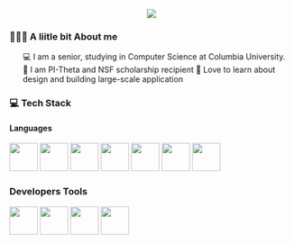 
<p align="center">
  <img src="https://capsule-render.vercel.app/api?text=Hi%20There👋%I%20am%20Sumya👸&fontSize=40&animation=fadeIn&type=waving&color=gradient&height=100" />
</p>
<!-- - 🌱 I’m currently learning ...
- 👯 I’m looking to collaborate on ...
- 🤔 I’m looking for help with ...
- 💬 Ask me about ...
- 📫 How to reach me: ...
- 😄 Pronouns: ...
- ⚡ Fun fact: ...
-->
<div>
  <h3>  👨🏻‍💻 A liitle bit About me</h3>
  <ul>
     💻 I am a senior, studying in Computer Science at Columbia University.<br>
     🌟 I am PI-Theta and NSF scholarship recipient
     🤖 Love to learn about design and building large-scale application
  </ul>
  <h3> 💻 Tech Stack</h3>
  
  #### Languages
<img src = "https://raw.githubusercontent.com/marwin1991/profile-technology-icons/refs/heads/main/icons/python.png" width="50" height="50">
<img src = "https://raw.githubusercontent.com/marwin1991/profile-technology-icons/refs/heads/main/icons/c.png" width="50" height="50">
<img src = "https://raw.githubusercontent.com/marwin1991/profile-technology-icons/refs/heads/main/icons/c++.png" width="50" height="50">
<img src = "https://raw.githubusercontent.com/marwin1991/profile-technology-icons/refs/heads/main/icons/go.png" width="50" height="50">
<img src = "https://raw.githubusercontent.com/marwin1991/profile-technology-icons/refs/heads/main/icons/java.png" width="50" height="50">
<img src = "https://raw.githubusercontent.com/marwin1991/profile-technology-icons/refs/heads/main/icons/html.png" width="50" height="50">
<img src = "https://raw.githubusercontent.com/marwin1991/profile-technology-icons/refs/heads/main/icons/javascript.png" width="50" height="50">
<h3>Developers Tools</h3>
<img src="https://raw.githubusercontent.com/marwin1991/profile-technology-icons/refs/heads/main/icons/visual_studio_code.png" width="50" height="50">
<img src="https://raw.githubusercontent.com/marwin1991/profile-technology-icons/refs/heads/main/icons/postman.png" width="50" height="50">
<img src="https://raw.githubusercontent.com/marwin1991/profile-technology-icons/refs/heads/main/icons/vim.png" width="50" height="50">
<img src="https://raw.githubusercontent.com/marwin1991/profile-technology-icons/refs/heads/main/icons/git.png" width="50" height="50">

 </div>

